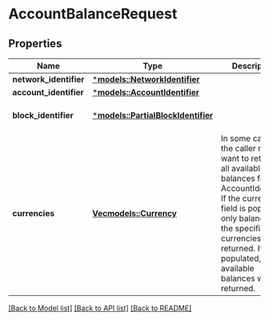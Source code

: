# AccountBalanceRequest

## Properties
Name | Type | Description | Notes
------------ | ------------- | ------------- | -------------
**network_identifier** | [***models::NetworkIdentifier**](NetworkIdentifier.md) |  | 
**account_identifier** | [***models::AccountIdentifier**](AccountIdentifier.md) |  | 
**block_identifier** | [***models::PartialBlockIdentifier**](PartialBlockIdentifier.md) |  | [optional] [default to None]
**currencies** | [**Vec<models::Currency>**](Currency.md) | In some cases, the caller may not want to retrieve all available balances for an AccountIdentifier. If the currencies field is populated, only balances for the specified currencies will be returned. If not populated, all available balances will be returned.  | [optional] [default to None]

[[Back to Model list]](../README.md#documentation-for-models) [[Back to API list]](../README.md#documentation-for-api-endpoints) [[Back to README]](../README.md)



